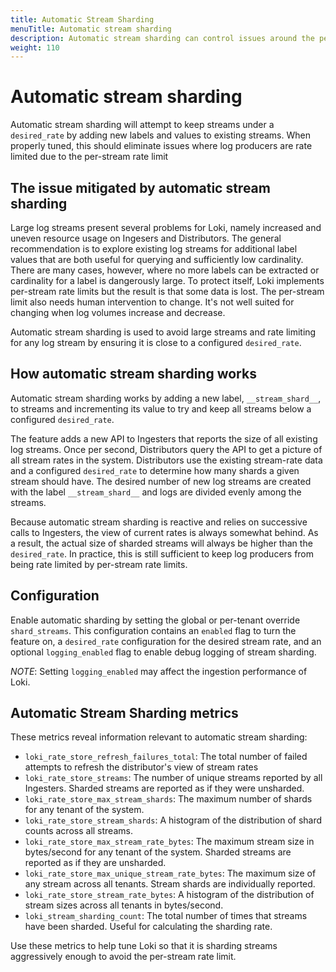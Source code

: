 ```yaml
---
title: Automatic Stream Sharding
menuTitle: Automatic stream sharding
description: Automatic stream sharding can control issues around the per-stream rate limit
weight: 110
---
```


# Automatic stream sharding

Automatic stream sharding will attempt to keep streams under a `desired_rate` by adding new labels and values to
existing streams. When properly tuned, this should eliminate issues where log producers are rate limited due to the
per-stream rate limit

## The issue mitigated by automatic stream sharding

Large log streams present several problems for Loki, namely increased and uneven resource usage on Ingesers and
Distributors. The general recommendation is to explore existing log streams for additional label values that are both
useful for querying and sufficiently low cardinality. There are many cases, however, where no more labels can
be extracted or cardinality for a label is dangerously large. To protect itself, Loki implements per-stream rate limits
but the result is that some data is lost. The per-stream limit also needs human intervention to change. It's not well
suited for changing when log volumes increase and decrease.

Automatic stream sharding is used to avoid large streams and rate limiting for any log stream by ensuring it is close to
a configured `desired_rate`.

## How automatic stream sharding works

Automatic stream sharding works by adding a new label, `__stream_shard__`, to streams and incrementing its value to try
and keep all streams below a configured `desired_rate`.

The feature adds a new API to Ingesters that reports the size of all existing log streams. Once per second, Distributors
query the API to get a picture of all stream rates in the system. Distributors use the existing stream-rate data and a
configured `desired_rate` to determine how many shards a given stream should have. The desired number of new log streams
are created with the label `__stream_shard__` and logs are divided evenly among the streams.

Because automatic stream sharding is reactive and relies on successive calls to Ingesters, the view of current rates is
always somewhat behind. As a result, the actual size of sharded streams will always be higher than the `desired_rate`.
In practice, this is still sufficient to keep log producers from being rate limited by per-stream rate limits.

## Configuration

Enable automatic sharding by setting the global or per-tenant override `shard_streams`. This configuration contains
an `enabled` flag to turn the feature on, a `desired_rate` configuration for the desired stream rate, and an
optional `logging_enabled` flag to enable debug logging of stream sharding.

*NOTE*: Setting `logging_enabled` may affect the ingestion performance of Loki.

## Automatic Stream Sharding metrics

These metrics reveal information relevant to automatic stream sharding:

- `loki_rate_store_refresh_failures_total`: The total number of failed attempts to refresh the distributor's view of
  stream
  rates
- `loki_rate_store_streams`: The number of unique streams reported by all Ingesters. Sharded streams are reported as if
  they
  were unsharded.
- `loki_rate_store_max_stream_shards`: The maximum number of shards for any tenant of the system.
- `loki_rate_store_stream_shards`: A histogram of the distribution of shard counts across all streams.
- `loki_rate_store_max_stream_rate_bytes`: The maximum stream size in bytes/second for any tenant of the system. Sharded
  streams are reported as if they are unsharded.
- `loki_rate_store_max_unique_stream_rate_bytes`: The maximum size of any stream across all tenants. Stream shards are
  individually reported.
- `loki_rate_store_stream_rate_bytes`: A histogram of the distribution of stream sizes across all tenants in
  bytes/second.
- `loki_stream_sharding_count`: The total number of times that streams have been sharded. Useful for calculating the
  sharding rate.

Use these metrics to help tune Loki so that it is sharding streams aggressively enough to avoid the per-stream rate
limit.
